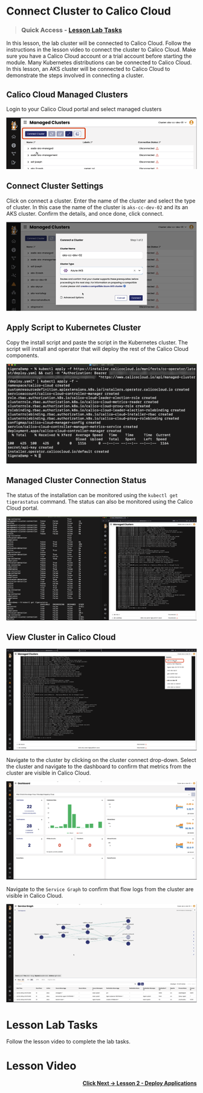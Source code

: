 # Connect Cluster to Calico Cloud

> ### Quick Access - [Lesson Lab Tasks](#Lesson-Lab-Tasks) 

In this lesson, the lab cluster will be connected to Calico Cloud. Follow the instructions in the lesson video to connect the cluster to Calico Cloud. Make sure you have a Calico Cloud account or a trial account before starting the module. Many Kubernetes distributions can be connected to Calico Cloud. In this lesson, an AKS cluster will be connected to Calico Cloud to demonstrate the steps involved in connecting a cluster. 

## Calico Cloud Managed Clusters

Login to your Calico Cloud portal and select managed clusters

![manage.clusters.png](images/manage-clusters.png)

## Connect Cluster Settings

Click on connect a cluster. Enter the name of the cluster and select the type of cluster. In this case the name of the cluster is `aks-cc-dev-02` and its an AKS cluster. Confirm the details, and once done, click connect. 

![connect.clusters.png](images/connect-cluster.png)

## Apply Script to Kubernetes Cluster

Copy the install script and paste the script in the Kubernetes cluster. The script will install and operator that will deploy the rest of the Calico Cloud components. 

![apply-script.png](images/apply-script.png)

## Managed Cluster Connection Status

The status of the installation can be monitored using the `kubectl get tigerastatus` command. The status can also be monitored using the Calico Cloud portal. 

![connect.complete.png](images/connect-complete.png)

## View Cluster in Calico Cloud

![select-cluster.png](images/select-cluster.png)

Navigate to the cluster by clicking on the cluster connect drop-down. Select the cluster and navigate to the dashboard to confirm that metrics from the cluster are visible in Calico Cloud.

![cluster-dashboard.png](images/cluster-dashboard.png)

Navigate to the `Service Graph` to confirm that flow logs from the cluster are visible in Calico Cloud.

![cluster-graph.png](images/cluster-graph.png)



# Lesson Lab Tasks

Follow the lesson video to complete the lab tasks. 

# Lesson Video


#### <div align="right">  [Click Next -> Lesson 2 - Deploy Applications](https://github.com/tigera-cs/quickstart-self-service/blob/main/modules/deploy-applications.md) </div>